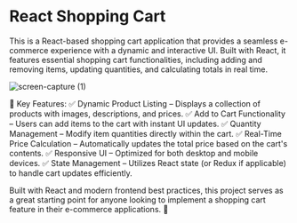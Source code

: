 # React Shopping Cart

This is a React-based shopping cart application that provides a seamless e-commerce experience with a dynamic and interactive UI. Built with React, it features essential shopping cart functionalities, including adding and removing items, updating quantities, and calculating totals in real time.

![screen-capture (1)](https://github.com/user-attachments/assets/ba16ac16-6ceb-4f6b-9ce6-f46d15674f25)

🔹 Key Features:
✅ Dynamic Product Listing – Displays a collection of products with images, descriptions, and prices.
✅ Add to Cart Functionality – Users can add items to the cart with instant UI updates.
✅ Quantity Management – Modify item quantities directly within the cart.
✅ Real-Time Price Calculation – Automatically updates the total price based on the cart's contents.
✅ Responsive UI – Optimized for both desktop and mobile devices.
✅ State Management – Utilizes React state (or Redux if applicable) to handle cart updates efficiently.

Built with React and modern frontend best practices, this project serves as a great starting point for anyone looking to implement a shopping cart feature in their e-commerce applications. 🚀
